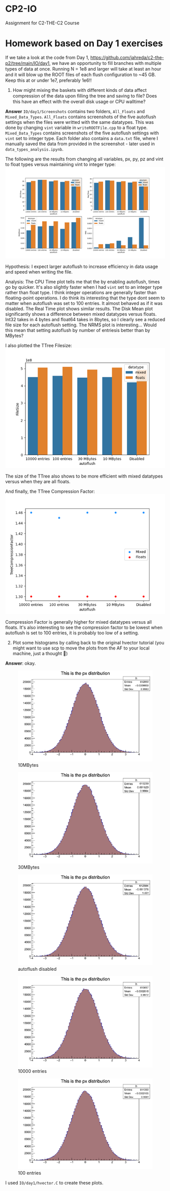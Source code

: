 # CP2-IO
Assignment for C2-THE-C2 Course

# Homework based on Day 1 exercises
If we take a look at the code from Day 1, https://github.com/jahreda/c2-the-p2/tree/main/IO/day1, we have an opportunity to ﬁll branches with multiple types of data at once. Running N = 1e8 and larger will take at least an hour and it will blow up the ROOT ﬁles of each ﬂush conﬁguration to ~45 GB. Keep this at or under 1e7, preferably 1e6!!

1. How might mixing the baskets with different kinds of data affect compression of the data upon ﬁlling the tree and saving to ﬁle? Does this have an effect with the overall disk usage or CPU walltime?

**Answer** 
`IO/day1/Screenshots` contains two folders, `All_Floats` and `Mixed_Data_Types`. `All_Floats` contains screenshots of the five autoflush settings when the files were writted with the same datatypes. This was done by changing `vint` variable in `writeROOTFile.cpp` to a float type. `Mixed_Data_Types` contains screenshots of the five autoflush settings with `vint` set to integer type. Each folder also contains a `data.txt` file, where I manually saved the data from provided in the screenshot - later used in `data_types_analysis.ipynb`. 

The following are the results from changing all variables, px, py, pz and vint to float types versus maintaining vint to integer type: 
![analysis](IO/day1/datatype_analysis.png)

Hypothesis: I expect larger autoflush to increase efficiency in data usage and speed when writing the file.

Analysis: The CPU Time plot tells me that the by enabling autoflush, times go by quicker. It's also slightly faster when I had `vint` set to an integer type rather than float type. I think integer operations are generally faster than floating-point operations. I do think its interesting that the type dont seem to matter when autoflush was set to 100 entries. It almost behaved as if it was disabled. 
The Real Time plot shows similar results.
The Disk Mean plot significantly shows a difference between mixed datatypes versus floats. Int32 takes in 4 bytes and float64 takes in 8bytes, so I clearly see a reduced file size for each autoflush setting. 
The NRMS plot is interesting... Would this mean that setting autoflush by number of entriesis better than by MBytes? 

I also plotted the TTree Filesize: 
![Tfilesize](IO/day1/datatype_analysis_filesize.png)

The size of the TTree also shows to be more efficient with mixed datatypes versus when they are all floats. 

And finally, the TTree Compression Factor:
![TCF](IO/day1/datatype_analysis_compressfactor.png)

Compression Factor is generally higher for mixed datatypes versus all floats. It's also interesting to see the compression factor to be lowest when autoflush is set to 100 entries, it is probably too low of a setting. 

2. Plot some histograms by calling back to the original hvector tutorial (you might want to use scp to move the plots from the AF to your local machine, just a thought 👀)

**Answer**: okay. 

<p align="center">
	<figure>
		<img src="IO/day1/vpx_distributions/vpx_1000000_-1000000_50.png" width="500">
		<figcaption>10MBytes</figcaption>
	</figure>
	<figure>
		<img src="IO/day1/vpx_distributions/vpx_1000000_-30000000_50.png" width="500">
		<figcaption>30MBytes</figcaption>
	</figure>
	<figure>
  		<img src="IO/day1/vpx_distributions/vpx_1000000_0_50.png" width="500">
		<figcaption>autoflush disabled</figcaption>
	</figure>
	<figure>  
		<img src="IO/day1/vpx_distributions/vpx_1000000_10000_50.png" width="500">
		<figcaption>10000 entries</figcaption>
	</figure>
	<figure>
  		<img src="IO/day1/vpx_distributions/vpx_1000000_100_50.png" width="500">
		<figcaption>100 entries</figcaption>
	</figure>
</p>

I used `IO/day1/hvector.C` to create these plots. 

